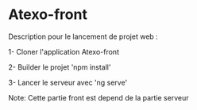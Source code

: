 # Atexo-front
Description pour le lancement de projet web :

1- Cloner l'application Atexo-front 

2- Builder le projet 'npm install'

3- Lancer le serveur avec 'ng serve'

Note: Cette partie front est depend de la partie serveur
